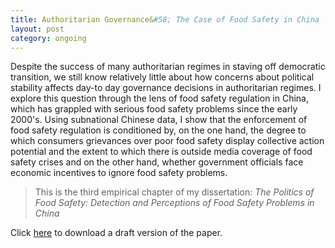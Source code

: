 ```yaml
---
title: Authoritarian Governance&#58; The Case of Food Safety in China 
layout: post
category: ongoing
---
```




<div class="message">
Despite the success of many authoritarian regimes in staving off democratic transition, we still know relatively little about how concerns about political stability affects day-to day governance decisions in authoritarian regimes. I explore this question through the lens of food safety regulation in China, which has grappled with serious food safety problems since the early 2000's. Using subnational Chinese data, I show that the enforcement of food safety regulation is conditioned by, on the one hand, the degree to which consumers grievances over poor food safety display collective action potential and the extent to which there is outside media coverage of food safety crises and  on the other hand, whether government officials face economic incentives to ignore food safety problems. 
</div>

> This is the third empirical chapter of my dissertation: *The Politics of Food Safety: Detection and Perceptions of Food Safety Problems in China*
 
Click [here](https://syncandshare.lrz.de/dl/fiAaNGgiEpEq3BPY4AaemkNT/cindycheng_gResp_draft.pdf?inline) to download a draft version of the paper.


<br>
<br>